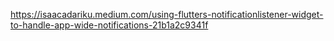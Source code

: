 https://isaacadariku.medium.com/using-flutters-notificationlistener-widget-to-handle-app-wide-notifications-21b1a2c9341f